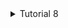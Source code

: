 <details>
<summary>Tutorial 8</summary>

a. what is amqp? 

Jawab : AMQP adalah singkatan dari Advanced Message Queuing Protocol. Ini adalah protokol lapisan aplikasi standar terbuka untuk middleware yang memiliki orientasi pesan. Ini memungkinkan aplikasi untuk berkomunikasi satu sama lain secara asinkron yang dapat diandalkan dan aman, dengan melewati pesan melalui broker.

b. what it means? guest:guest@localhost:5672 , what is the first quest, and what is the second guest, and what is localhost:5672 is for?

Jawab : "guest" pertama menunjukkan nama pengguna yang digunakan untuk diautentikasi dengan broker pesan. "guest" kedua menunjukkan kata sandi yang digunakan untuk otentikasi. "localhost:5672" menunjukkan alamat dan port broker pesan. "localhost" merujuk pada mesin lokal, dan "5672" adalah port default untuk komunikasi AMQP. Jadi, alamat ini menunjukkan bahwa broker pesan sedang berjalan di mesin lokal dan mendengarkan koneksi pada port 5672.

</details>
